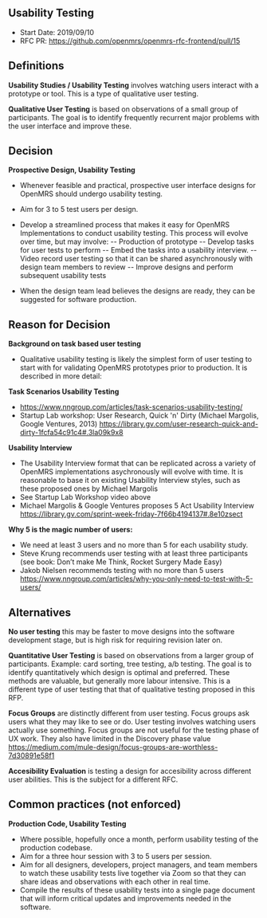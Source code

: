 ## Usability Testing
- Start Date: 2019/09/10
- RFC PR: https://github.com/openmrs/openmrs-rfc-frontend/pull/15
	
## Definitions
**Usability Studies / Usability Testing** involves watching users interact with a prototype or tool. This is a type of qualitative user testing.

**Qualitative User Testing** is based on observations of a small group of participants. The goal is to identify frequently recurrent major problems with the user interface and improve these.

## Decision
**Prospective Design, Usability Testing**
- Whenever feasible and practical, prospective user interface designs for OpenMRS should undergo usability testing.
- Aim for 3 to 5 test users per design.
- Develop a streamlined process that makes it easy for OpenMRS Implementations to conduct usability testing. This process will evolve over time, but may involve:
-- Production of prototype
-- Develop tasks for user tests to perform
-- Embed the tasks into a usability interview.
-- Video record user testing so that it can be shared asynchronously with design team members to review
-- Improve designs and perform subsequent usability tests

- When the design team lead believes the designs are ready, they can be suggested for software production.

## Reason for Decision
**Background on task based user testing**
- Qualitative usability testing is likely the simplest form of user testing to start with for validating OpenMRS prototypes prior to production. It is described in more detail:

**Task Scenarios Usability Testing** 
- https://www.nngroup.com/articles/task-scenarios-usability-testing/
- Startup Lab workshop: User Research, Quick 'n' Dirty (Michael Margolis, Google Ventures, 2013) https://library.gv.com/user-research-quick-and-dirty-1fcfa54c91c4#.3la09k9x8 

**Usability Interview**
- The Usability Interview format that can be replicated across a variety of OpenMRS implementations asychronously will evolve with time. It is reasonable to base it on existing Usability Interview styles, such as these proposed ones by Michael Margolis
- See Startup Lab Workshop video above
- Michael Margolis & Google Ventures proposes 5 Act Usability Interview https://library.gv.com/sprint-week-friday-7f66b4194137#.8e10zsect

**Why 5 is the magic number of users:**
- We need at least 3 users and no more than 5 for each usability study.
- Steve Krung recommends user testing with at least three participants (see book: Don’t make Me Think, Rocket Surgery Made Easy)
- Jakob Nielsen recommends testing with no more than 5 users https://www.nngroup.com/articles/why-you-only-need-to-test-with-5-users/
	
	
## Alternatives
**No user testing** this may be faster to move designs into the software development stage, but is high risk for requiring revision later on.

**Quantitative User Testing** is based on observations from a larger group of participants. Example: card sorting, tree testing, a/b testing. The goal is to identify quantitatively which design is optimal and preferred. These methods are valuable, but generally more labour intensive. This is a different type of user testing that that of qualitative testing proposed in this RFP.

**Focus Groups** are distinctly different from user testing. Focus groups ask users what they may like to see or do. User testing involves watching users actually use something. Focus groups are not useful for the testing phase of UX work. They also have limited in the Discovery phase value https://medium.com/mule-design/focus-groups-are-worthless-7d30891e58f1

**Accesibility Evaluation** is testing a design for accesibility across different user abilities. This is the subject for a different RFC.

## Common practices (not enforced)
	
**Production Code, Usability Testing**
- Where possible, hopefully once a month, perform usability testing of the production codebase.
- Aim for a three hour session with 3 to 5 users per session.
- Aim for all designers, developers, project managers, and team members to watch these usability tests live together via Zoom so that they can share ideas and observations with each other in real time.
- Compile the results of these usability tests into a single page document that will inform critical updates and improvements needed in the software.
